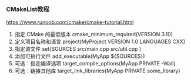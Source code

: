 ### CMakeList教程
https://www.runoob.com/cmake/cmake-tutorial.html

1. 指定 CMake 的最低版本
cmake_minimum_required(VERSION 3.10)
2. 定义项目名称和语言
project(MyProject VERSION 1.0 LANGUAGES CXX)
3. 指定源文件
set(SOURCES
    src/main.cpp
    src/util.cpp
)
4. 添加可执行文件
add_executable(MyApp ${SOURCES})
5. 可选：指定编译选项
target_compile_options(MyApp PRIVATE -Wall)
6. 可选：链接其他库
target_link_libraries(MyApp PRIVATE some_library)
